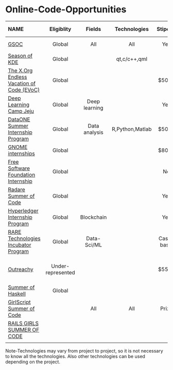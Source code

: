 
# Online-Code-Opportunities
|NAME                                                                        |Eligiblity|Fields       |Technologies          |Stipend|Application Timeline|Program Timeline|GSoC Dependent|
|:---------------------------------------------------------------------------|:--------:|:-----------:|:--------------------:|:-----:|:------------------:|:--------------:|:------------:|
|[GSOC](https://summerofcode.withgoogle.com/)                                |Global    |All          |All                   |Yes    | March              | April-August   | No           |
|[Season of KDE](https://season.kde.org)                                     |Global    |             |qt,c/c++,qml          |       | December           | Jan-March      | No           |
|[The X.Org Endless Vacation of Code (EVoC)](http://www.x.org/wiki/XorgEVoC/)|Global    |             |                      |$5000  | All Year           | All Year       | No           |
|[Deep Learning Camp Jeju](http://jeju.dlcamp.org/2018/)                     |Global    |Deep learning|                      |Yes    | April              | June-July      | No           |
|[DataONE Summer Internship Program](https://www.dataone.org/internships)    |Global    |Data analysis|R,Python,Matlab       | $5000 | Feb-March          | May-July       | No           |
|[GNOME internships](https://wiki.gnome.org/Internships)                     |Global    |             |                      | $8000 | September          | Dec-Feb        | No           |
|[Free Software Foundation Internship](fsf.org/volunteer/internships)        |Global    |             |                      | No    |                    |                | No           |
|[ Radare Summer of Code](https://rada.re/rsoc)                              |Global    |             |                      | Yes   |                    |                | Yes          |
|[Hyperledger Internship Program](wiki.hyperledger.org/internship/schedule)  |Global    |Blockchain   |                      | Yes   | March              | June-Aug/Nov   | No           |
|[RARE Technologies Incubator Program](https://bit.ly/2JXbNOA)               |Global    |Data-Sci/ML  |                      |Case-basis| All-year        | All-year       | No           |
| [Outreachy](https://www.gnome.org/outreachy/)                              |Under-represented|      |                      | $5500 |Feb-Mar, Sep-Oct    | May-Aug Dec-Mar| No           |
|[Summer of Haskell](https://summer.haskell.org)                             |Global    |             |                      |       |                    |                | Yes          |
|[GirlScript Summer of Code](http://gssoc.tech)                              |          |All          |All                   |Prize  |                    | Jun-Aug        | No           |
|[RAILS GIRLS SUMMER OF CODE](https://railsgirlssummerofcode.org)            |          |             |                      |       | Feb                | Jul-Sep        |              |
|                                                                            |          |             |                      |       |                    |                |              |

Note-Technologies may vary from project to project, so it is not necessary to know all the technologies.
Also other technologies can be used depending on the project.  
